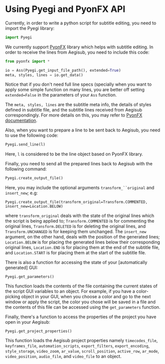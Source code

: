 # Using Pyegi and PyonFX API

Currently, in order to write a python script for subtitle editing, you need to import the Pyegi library:

```python
import Pyegi
```

We currently support [PyonFX](https://github.com/CoffeeStraw/PyonFX) library which helps with subtitle editing. In order to receive the lines from Aegisub, you need to include this code:

```python
from pyonfx import *

io = Ass(Pyegi.get_input_file_path(), extended=True)
meta, styles, lines = io.get_data()
```

Notice that if you don't need full line specs (specially when you want to apply some simple function on many lines, you are better off setting `extended=False` in the parameters of your `Ass` function.

The `meta, styles, lines` are the subtitle meta info, the details of styles defined in subtitle file, and the subtitle lines received from Aegisub correspondingly. For more details on this, you may refer to [PyonFX documentation](https://pyonfx.readthedocs.io/en/latest/reference/ass%20core.html).

Also, when you want to prepare a line to be sent back to Aegisub, you need to use the following code:

```python
Pyegi.send_line(l)
```

Here, `l` is considered to be the line object based on PyonFX library.

Finally, you need to send all the prepared lines back to Aegisub with the following command:

```python
Pyegi.create_output_file()
```

Here, you may include the optional arguments `transform_``original` and `insert_new`; e.g:

```
Pyegi.create_output_file(transform_original=Transform.COMMENTED, insert_new=Location.BELOW)
```

where `transform_original` deals with the state of the original lines which the script is being applied to; `Transform.COMMENTED` is for commenting the original lines, `Transform.DELETED` is for deleting the original lines, and `Transform.UNCHANGED` is for keeping them unchanged. The `insert_new` argument, on the other hand, deals with the position of the generated lines; `Location.BELOW` is for placing the generated lines below their corresponding original lines, `Location.END` is for placing them at the end of the subtitle file, and `Location.START` is for placing them at the start of the subtitle file.

There is also a function for accessing the state of your \[automatically generated] GUI:

```
Pyegi.get_parameters()
```

This function loads the contents of the file containing the current states of the script GUI variables to an object. For example, if you have a color-picking object in your GUI, when you choose a color and go to the next window or apply the script, the color you chose will be saved in a file and the contents of this file can be accessed using the `get_parameters` function.

Finally, there's a function to access the properties of the project you have open in your Aegisub:

```
Pyegi.get_project_properties()
```

This function loads the Aegisub project properties namely `timecodes_file`, `keyframes_file`, `automation_scripts`, `export_filters`, `export_encoding`, `style_storage`, `video_zoom`, `ar_value`, `scroll_position`, `active_row`, `ar_mode`, `video_position`, `audio_file`, and `video_file` to an object.
